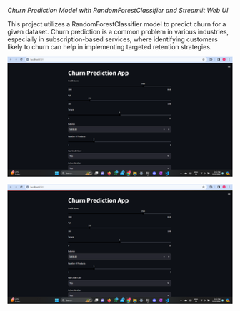 *Churn Prediction Model with RandomForestClassifier and Streamlit Web UI*

This project utilizes a RandomForestClassifier model to predict churn for a given dataset. Churn prediction is a common problem in various industries, especially in subscription-based services, where identifying customers likely to churn can help in implementing targeted retention strategies.

![alt text](<Screenshot (209).png>)

![alt text](<Screenshot (209)-1.png>)